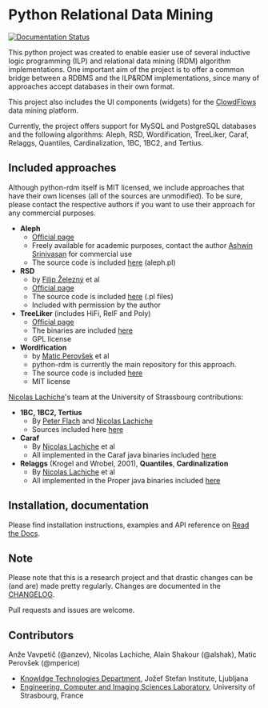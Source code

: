 # Python Relational Data Mining #

[![Documentation Status](https://readthedocs.org/projects/rdm/badge/?version=latest)](http://rdm.readthedocs.io/en/latest/?badge=latest)

This python project was created to enable easier use of several inductive logic programming (ILP) and relational data mining (RDM)
algorithm implementations. One important aim of the project is to offer a common bridge between a RDBMS and the ILP&RDM implementations, since many of approaches accept databases in their own format.

This project also includes the UI components (widgets) for the [ClowdFlows](https://github.com/xflows/clowdflows/) data mining platform.

Currently, the project offers support for MySQL and PostgreSQL databases and the following algorithms: Aleph, RSD, Wordification, TreeLiker, Caraf, Relaggs, Quantiles, Cardinalization, 1BC, 1BC2, and Tertius.

## Included approaches ##

Although python-rdm itself is MIT licensed, we include approaches that have their own licenses (all of the sources are unmodified). To be sure, please contact the respective authors
if you want to use their approach for any commercial purposes.

* **Aleph**
    * [Official page](http://www.cs.ox.ac.uk/activities/machinelearning/Aleph/aleph)
    * Freely available for academic purposes, contact the author [Ashwin Srinivasan](http://www.cse.iitd.ernet.in/~ashwin/work/index.html) for commercial use
    * The source code is included [here](https://github.com/xflows/rdm/blob/master/rdm/wrappers/aleph/) (aleph.pl)
* **RSD**
    * by [Filip Železný](ida.felk.cvut.cz/zelezny/) et al
    * [Official page](http://ida.felk.cvut.cz/zelezny/rsd/index.htm)
    * The source code is included [here](https://github.com/xflows/rdm/tree/master/rdm/wrappers/rsd) (.pl files)
    * Included with permission by the author
* **TreeLiker** (includes HiFi, RelF and Poly)
    * [Official page](http://ida.felk.cvut.cz/treeliker/TreeLiker.html)
    * The binaries are included [here](https://github.com/xflows/rdm/tree/master/rdm/wrappers/treeliker/bin/)
    * GPL license
* **Wordification**
    * by [Matic Perovšek](mailto:matic.perovsek@ijs.si) et al
    * python-rdm is currently the main repository for this approach.
    * The source code is included [here](https://github.com/xflows/rdm/blob/master/rdm/wrappers/wordification/)
    * MIT license

[Nicolas Lachiche](http://icube-bfo.unistra.fr/index.php/Nicolas_Lachiche)'s team at the University of Strassbourg contributions:

* **1BC, 1BC2, Tertius**
    * By [Peter Flach](https://www.cs.bris.ac.uk/~flach/) and [Nicolas Lachiche](http://icube-bfo.unistra.fr/index.php/Nicolas_Lachiche)
    * Sources included here [here](https://github.com/xflows/rdm/tree/master/rdm/wrappers/tertius/src)
* **Caraf**
    * By [Nicolas Lachiche](http://icube-bfo.unistra.fr/index.php/Nicolas_Lachiche) et al
    * All implemented in the Caraf java binaries included [here](https://github.com/xflows/rdm/tree/master/rdm/wrappers/caraf/bin)
* **Relaggs** (Krogel and Wrobel, 2001), **Quantiles**, **Cardinalization**
    * By [Nicolas Lachiche](http://icube-bfo.unistra.fr/index.php/Nicolas_Lachiche) et al
    * All implemented in the Proper java binaries included [here](https://github.com/xflows/rdm/tree/master/rdm/wrappers/proper/bin)

## Installation, documentation ##

Please find installation instructions, examples and API reference on [Read the Docs](http://rdm.readthedocs.org/en/latest/).

## Note ##

Please note that this is a research project and that drastic changes can be (and are) made pretty regularly. Changes are documented in the [CHANGELOG](CHANGELOG.md).

Pull requests and issues are welcome.

## Contributors ##

Anže Vavpetič (@anzev), Nicolas Lachiche, Alain Shakour (@alshak), Matic Perovšek (@mperice)

* [Knowldge Technologies Department](http://kt.ijs.si), Jožef Stefan Institute, Ljubljana
* [Engineering, Computer and Imaging Sciences Laboratory](http://icube-bfo.unistra.fr/en/index.php/Home), University of Strasbourg, France
